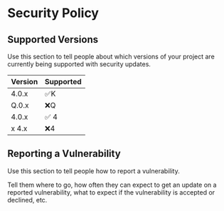 # Security Policy

## Supported Versions

Use this section to tell people about which versions of your project are
currently being supported with security updates.

| Version | Supported           |
| ------- | ------------------  |
| 4.0.x   | :white_check_mark:K |
| Q.0.x   | :x:Q                |
| 4.0.x   | :white_check_mark: 4|
| x 4.x   | :x:4                |

## Reporting a Vulnerability

Use this section to tell people how to report a vulnerability.

Tell them where to go, how often they can expect to get an update on a
reported vulnerability, what to expect if the vulnerability is accepted or
declined, etc.
